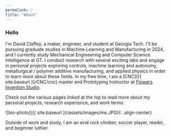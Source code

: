 ```yaml
---
permalink: /
title: "About"
---
```


### Hello
I'm David Claffey, a maker, engineer, and student at Georgia Tech. I'll be pursuing graduate studies in Machine Learning and Manufacturing in 2024, and I currently study Mechanical Engineering and Computer Science Intelligence at GT. I conduct research with several exciting labs and engage in personal projects exploring controls, machine learning and autonomy, metallurgical / polymer additive manufacturing, and applied physics in order to learn more about these fields. In my free time, I am a [CNC]({{ site.baseurl }}/CNC/cnc) master and Prototyping Instructor at [Flowers Invention Studio](https://inventionstudio.gatech.edu/).

Check out the various pages linked at the top to read more about my personal projects, research experience, and work terms. 

![bio-photo]({{ site.baseurl }}/assets/images/me.JPG){: .align-center}

Outside of work and study, I am an avid rock climber, soccer player, reader, and beginner luthier. 